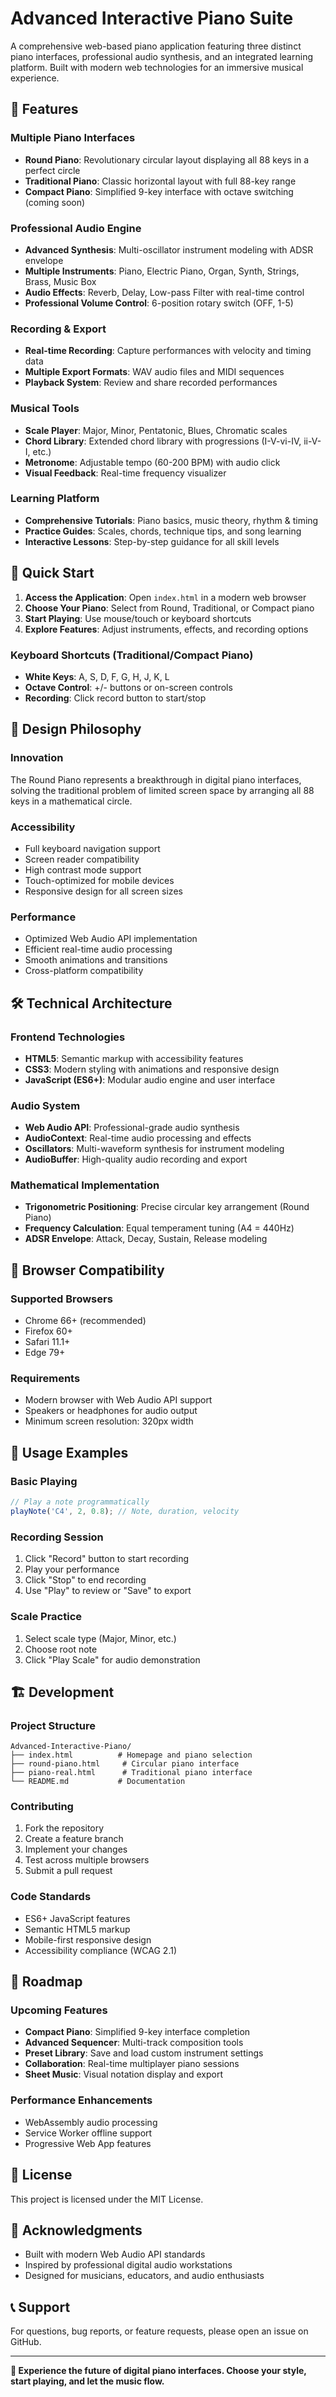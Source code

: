 # Advanced Interactive Piano Suite

A comprehensive web-based piano application featuring three distinct piano interfaces, professional audio synthesis, and an integrated learning platform. Built with modern web technologies for an immersive musical experience.

## 🎹 Features

### Multiple Piano Interfaces
- **Round Piano**: Revolutionary circular layout displaying all 88 keys in a perfect circle
- **Traditional Piano**: Classic horizontal layout with full 88-key range
- **Compact Piano**: Simplified 9-key interface with octave switching (coming soon)

### Professional Audio Engine
- **Advanced Synthesis**: Multi-oscillator instrument modeling with ADSR envelope
- **Multiple Instruments**: Piano, Electric Piano, Organ, Synth, Strings, Brass, Music Box
- **Audio Effects**: Reverb, Delay, Low-pass Filter with real-time control
- **Professional Volume Control**: 6-position rotary switch (OFF, 1-5)

### Recording & Export
- **Real-time Recording**: Capture performances with velocity and timing data
- **Multiple Export Formats**: WAV audio files and MIDI sequences
- **Playback System**: Review and share recorded performances

### Musical Tools
- **Scale Player**: Major, Minor, Pentatonic, Blues, Chromatic scales
- **Chord Library**: Extended chord library with progressions (I-V-vi-IV, ii-V-I, etc.)
- **Metronome**: Adjustable tempo (60-200 BPM) with audio click
- **Visual Feedback**: Real-time frequency visualizer

### Learning Platform
- **Comprehensive Tutorials**: Piano basics, music theory, rhythm & timing
- **Practice Guides**: Scales, chords, technique tips, and song learning
- **Interactive Lessons**: Step-by-step guidance for all skill levels

## 🚀 Quick Start

1. **Access the Application**: Open `index.html` in a modern web browser
2. **Choose Your Piano**: Select from Round, Traditional, or Compact piano
3. **Start Playing**: Use mouse/touch or keyboard shortcuts
4. **Explore Features**: Adjust instruments, effects, and recording options

### Keyboard Shortcuts (Traditional/Compact Piano)
- **White Keys**: A, S, D, F, G, H, J, K, L
- **Octave Control**: +/- buttons or on-screen controls
- **Recording**: Click record button to start/stop

## 🎨 Design Philosophy

### Innovation
The Round Piano represents a breakthrough in digital piano interfaces, solving the traditional problem of limited screen space by arranging all 88 keys in a mathematical circle.

### Accessibility
- Full keyboard navigation support
- Screen reader compatibility
- High contrast mode support
- Touch-optimized for mobile devices
- Responsive design for all screen sizes

### Performance
- Optimized Web Audio API implementation
- Efficient real-time audio processing
- Smooth animations and transitions
- Cross-platform compatibility

## 🛠️ Technical Architecture

### Frontend Technologies
- **HTML5**: Semantic markup with accessibility features
- **CSS3**: Modern styling with animations and responsive design
- **JavaScript (ES6+)**: Modular audio engine and user interface

### Audio System
- **Web Audio API**: Professional-grade audio synthesis
- **AudioContext**: Real-time audio processing and effects
- **Oscillators**: Multi-waveform synthesis for instrument modeling
- **AudioBuffer**: High-quality audio recording and export

### Mathematical Implementation
- **Trigonometric Positioning**: Precise circular key arrangement (Round Piano)
- **Frequency Calculation**: Equal temperament tuning (A4 = 440Hz)
- **ADSR Envelope**: Attack, Decay, Sustain, Release modeling

## 📱 Browser Compatibility

### Supported Browsers
- Chrome 66+ (recommended)
- Firefox 60+
- Safari 11.1+
- Edge 79+

### Requirements
- Modern browser with Web Audio API support
- Speakers or headphones for audio output
- Minimum screen resolution: 320px width

## 🎵 Usage Examples

### Basic Playing
```javascript
// Play a note programmatically
playNote('C4', 2, 0.8); // Note, duration, velocity
```

### Recording Session
1. Click "Record" button to start recording
2. Play your performance
3. Click "Stop" to end recording
4. Use "Play" to review or "Save" to export

### Scale Practice
1. Select scale type (Major, Minor, etc.)
2. Choose root note
3. Click "Play Scale" for audio demonstration

## 🏗️ Development

### Project Structure
```
Advanced-Interactive-Piano/
├── index.html          # Homepage and piano selection
├── round-piano.html     # Circular piano interface
├── piano-real.html      # Traditional piano interface
└── README.md           # Documentation
```

### Contributing
1. Fork the repository
2. Create a feature branch
3. Implement your changes
4. Test across multiple browsers
5. Submit a pull request

### Code Standards
- ES6+ JavaScript features
- Semantic HTML5 markup
- Mobile-first responsive design
- Accessibility compliance (WCAG 2.1)

## 🎯 Roadmap

### Upcoming Features
- **Compact Piano**: Simplified 9-key interface completion
- **Advanced Sequencer**: Multi-track composition tools
- **Preset Library**: Save and load custom instrument settings
- **Collaboration**: Real-time multiplayer piano sessions
- **Sheet Music**: Visual notation display and export

### Performance Enhancements
- WebAssembly audio processing
- Service Worker offline support
- Progressive Web App features

## 📄 License

This project is licensed under the MIT License.

## 🤝 Acknowledgments

- Built with modern Web Audio API standards
- Inspired by professional digital audio workstations
- Designed for musicians, educators, and audio enthusiasts

## 📞 Support

For questions, bug reports, or feature requests, please open an issue on GitHub.

---

**🎹 Experience the future of digital piano interfaces. Choose your style, start playing, and let the music flow.**